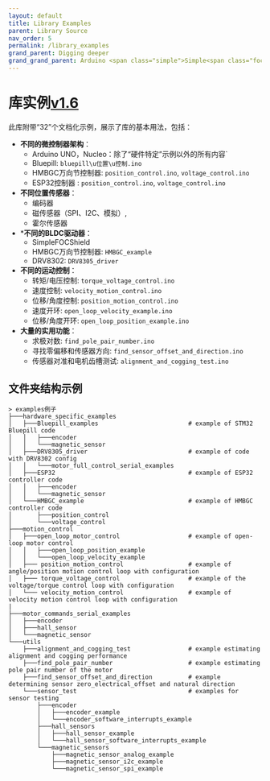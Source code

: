 ```yaml
---
layout: default
title: Library Examples
parent: Library Source
nav_order: 5
permalink: /library_examples
grand_parent: Digging deeper
grand_grand_parent: Arduino <span class="simple">Simple<span class="foc">FOC</span>library</span>
---
```


# **库实例**[v1.6](https://github.com/simplefoc/Arduino-FOC/releases)

此库附带“32”个文档化示例，展示了库的基本用法，包括：

- **不同的微控制器架构**：
    - Arduino UNO，Nucleo：除了“硬件特定”示例以外的所有内容`
    - Bluepill: `bluepill\u位置\u控制.ino`
    - HMBGC万向节控制器: `position_control.ino`, `voltage_control.ino`
    - ESP32控制器 : `position_control.ino`, `voltage_control.ino`
- **不同位置传感器**：
  - 编码器 
  - 磁传感器（SPI、I2C、模拟）, 
  - 霍尔传感器
- ***不同的BLDC驱动器**：
  - <span class="simple">Simple<span class="foc">FOC</span>Shield</span> 
  - HMBGC万向节控制器: `HMBGC_example`
  - DRV8302: `DRV8305_driver`
- **不同的运动控制**：
  - 转矩/电压控制: `torque_voltage_control.ino`
  - 速度控制:  `velocity_motion_control.ino`
  - 位移/角度控制: `position_motion_control.ino`
  - 速度开环:  `open_loop_velocity_example.ino`
  - 位移/角度开环: `open_loop_position_example.ino`
- **大量的实用功能**：
  - 求极对数: `find_pole_pair_number.ino`
  - 寻找零偏移和传感器方向: `find_sensor_offset_and_direction.ino`
  - 传感器对准和电机齿槽测试:  `alignment_and_cogging_test.ino`

## 文件夹结构示例

```shell
> examples例子
├───hardware_specific_examples
│   ├───Bluepill_examples                         # example of STM32 Bluepill code
│   │   ├───encoder
│   │   └───magnetic_sensor
│   ├───DRV8305_driver                            # example of code with DRV8302 config
│   │   └───motor_full_control_serial_examples
│   ├───ESP32                                     # example of ESP32 controller code
│   │   ├───encoder 
│   │   └───magnetic_sensor
│   └───HMBGC_example                             # example of HMBGC controller code
│       ├───position_control
│       └───voltage_control
├───motion_control
│   ├───open_loop_motor_control                   # example of open-loop motor control
│   │   ├───open_loop_position_example
│   │   └───open_loop_velocity_example
│   ├─── position_motion_control                  # example of angle/position motion control loop with configuration
│   ├─── torque_voltage_control                   # example of the voltage/torque control loop with configuration
│   └─── velocity_motion_control                  # example of velocity motion control loop with configuration
|
├───motor_commands_serial_examples
│   ├───encoder
│   ├───hall_sensor
│   └───magnetic_sensor
└───utils
    ├───alignment_and_cogging_test                # example estimating alignment and cogging performance
    ├───find_pole_pair_number                     # example estimating pole pair number of the motor
    ├───find_sensor_offset_and_direction          # example determining sensor zero_electrical_offset and natural direction
    └───sensor_test                               # examples for sensor testing
        ├───encoder
        │   ├───encoder_example
        │   └───encoder_software_interrupts_example
        ├───hall_sensors
        │   ├───hall_sensor_example
        │   └───hall_sensor_software_interrupts_example
        └───magnetic_sensors
            ├───magnetic_sensor_analog_example
            ├───magnetic_sensor_i2c_example
            └───magnetic_sensor_spi_example
```
